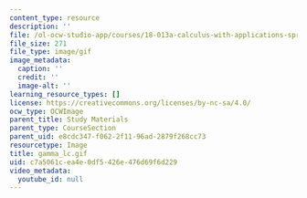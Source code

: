 ```yaml
---
content_type: resource
description: ''
file: /ol-ocw-studio-app/courses/18-013a-calculus-with-applications-spring-2005/c7a5061cea4e0df5426e476d69f6d229_gamma_lc.gif
file_size: 271
file_type: image/gif
image_metadata:
  caption: ''
  credit: ''
  image-alt: ''
learning_resource_types: []
license: https://creativecommons.org/licenses/by-nc-sa/4.0/
ocw_type: OCWImage
parent_title: Study Materials
parent_type: CourseSection
parent_uid: e8cdc347-f062-2f11-96ad-2879f268cc73
resourcetype: Image
title: gamma_lc.gif
uid: c7a5061c-ea4e-0df5-426e-476d69f6d229
video_metadata:
  youtube_id: null
---
```

